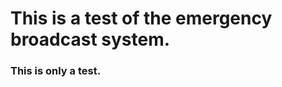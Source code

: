 <html>
<h1>This is a test of the emergency broadcast system.</h1>
<h3>This is only a test.</h3>
</html>
